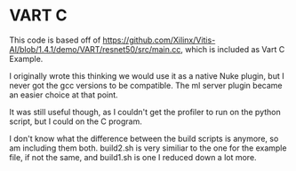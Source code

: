 # VART C

This code is based off of https://github.com/Xilinx/Vitis-AI/blob/1.4.1/demo/VART/resnet50/src/main.cc, which is included as Vart C Example.

I originally wrote this thinking we would use it as a native Nuke plugin, but I never got the gcc versions to be compatible.
The ml server plugin became an easier choice at that point.

It was still useful though, as I couldn't get the profiler to run on the python script, but I could on the C program.

I don't know what the difference between the build scripts is anymore, so am including them both. build2.sh is very similiar to the one for the example file, if not the same, and build1.sh is one I reduced down a lot more.

